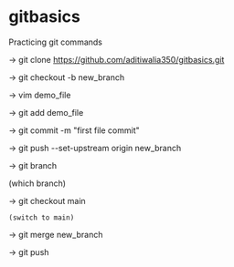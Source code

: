 # gitbasics
Practicing git commands 

-> git clone https://github.com/aditiwalia350/gitbasics.git

-> git checkout -b new_branch

-> vim demo_file

-> git add demo_file

-> git commit -m "first file commit"

-> git push --set-upstream origin new_branch

-> git branch

   (which branch)
   
-> git checkout main

    (switch to main)
    
-> git merge new_branch

-> git push


